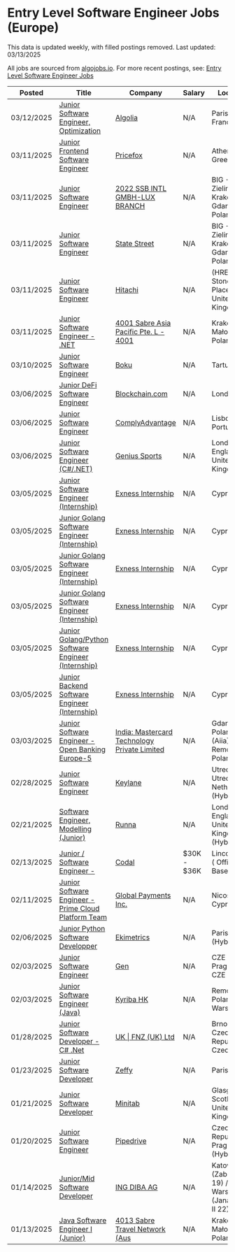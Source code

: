 # Entry Level Software Engineer Jobs (Europe)

This data is updated weekly, with filled postings removed. Last updated: 03/13/2025

All jobs are sourced from [algojobs.io](https://algojobs.io/). For more recent postings, see: [Entry Level Software Engineer Jobs](https://algojobs.io/new-grad-swe)

| Posted | Title | Company | Salary | Location |
| --- | --- | --- | --- | --- |
| 03/12/2025 | [Junior Software Engineer, Optimization](https://algojobs.io/jobs/3451810) | [Algolia](https://algojobs.io/company/algolia/) | N/A | Paris, France |
| 03/11/2025 | [Junior Frontend Software Engineer](https://algojobs.io/jobs/3437396) | [Pricefox](https://algojobs.io/company/pricefox/) | N/A | Athens, Greece |
| 03/11/2025 | [Junior Software Engineer](https://algojobs.io/jobs/3442515) | [2022 SSB INTL GMBH-LUX BRANCH](https://algojobs.io/company/statestreet/) | N/A | BIG - Zielinskiego Krakow / Gdansk, Poland |
| 03/11/2025 | [Junior Software Engineer](https://algojobs.io/jobs/3443331) | [State Street](https://algojobs.io/company/statestreet/) | N/A | BIG - Zielinskiego Krakow / Gdansk, Poland |
| 03/11/2025 | [Junior Software Engineer](https://algojobs.io/jobs/3443684) | [Hitachi](https://algojobs.io/company/hitachi/) | N/A | (HRE) Stoneham Place, United Kingdom |
| 03/11/2025 | [Junior Software Engineer - .NET](https://algojobs.io/jobs/3441721) | [4001 Sabre Asia Pacific Pte. L - 4001](https://algojobs.io/company/sabre/) | N/A | Krakow, Małopolskie, Poland |
| 03/10/2025 | [Junior Software Engineer](https://algojobs.io/jobs/3422234) | [Boku](https://algojobs.io/company/boku/) | N/A | Tartu |
| 03/06/2025 | [Junior DeFi Software Engineer](https://algojobs.io/jobs/3386091) | [Blockchain.com](https://algojobs.io/company/blockchain/) | N/A | London |
| 03/06/2025 | [Junior Software Engineer](https://algojobs.io/jobs/3388873) | [ComplyAdvantage](https://algojobs.io/company/complyadvantage/) | N/A | Lisbon, Portugal |
| 03/06/2025 | [Junior Software Engineer (C#/.NET)](https://algojobs.io/jobs/3387767) | [Genius Sports](https://algojobs.io/company/geniussports/) | N/A | London, England, United Kingdom |
| 03/05/2025 | [Junior Software Engineer (Internship)](https://algojobs.io/jobs/3372945) | [Exness Internship](https://algojobs.io/company/exnessinternship/) | N/A | Cyprus |
| 03/05/2025 | [Junior Golang Software Engineer (Internship)](https://algojobs.io/jobs/3372970) | [Exness Internship](https://algojobs.io/company/exnessinternship/) | N/A | Cyprus |
| 03/05/2025 | [Junior Golang Software Engineer (Internship)](https://algojobs.io/jobs/3372972) | [Exness Internship](https://algojobs.io/company/exnessinternship/) | N/A | Cyprus |
| 03/05/2025 | [Junior Golang Software Engineer (Internship)](https://algojobs.io/jobs/3372980) | [Exness Internship](https://algojobs.io/company/exnessinternship/) | N/A | Cyprus |
| 03/05/2025 | [Junior Golang/Python Software Engineer (Internship)](https://algojobs.io/jobs/3372971) | [Exness Internship](https://algojobs.io/company/exnessinternship/) | N/A | Cyprus |
| 03/05/2025 | [Junior Backend Software Engineer (Internship)](https://algojobs.io/jobs/3372946) | [Exness Internship](https://algojobs.io/company/exnessinternship/) | N/A | Cyprus |
| 03/03/2025 | [Junior Software Engineer - Open Banking Europe-5](https://algojobs.io/jobs/3350630) | [India: Mastercard Technology Private Limited](https://algojobs.io/company/mastercard/) | N/A | Gdansk, Poland (Aiia) / Remote - Poland |
| 02/28/2025 | [Junior Software Engineer](https://algojobs.io/jobs/3302021) | [Keylane](https://algojobs.io/company/keylane/) | N/A | Utrecht, Utrecht, Netherlands (Hybrid) |
| 02/21/2025 | [Software Engineer, Modelling (Junior)](https://algojobs.io/jobs/3227768) | [Runna](https://algojobs.io/company/runna/) | N/A | London, England, United Kingdom (Hybrid) |
| 02/13/2025 | [Junior / Software Engineer -](https://algojobs.io/jobs/3150648) | [Codal](https://algojobs.io/company/codalinc/) | $30K - $36K | Lincoln, UK ( Office Based ) |
| 02/11/2025 | [Junior Software Engineer - Prime Cloud Platform Team](https://algojobs.io/jobs/3126435) | [Global Payments Inc.](https://algojobs.io/company/tsys/) | N/A | Nicosia, Cyprus |
| 02/06/2025 | [Junior Python Software Developper](https://algojobs.io/jobs/3074020) | [Ekimetrics](https://algojobs.io/company/ekimetrics/) | N/A | Paris (Hybrid) |
| 02/03/2025 | [Junior Software Engineer](https://algojobs.io/jobs/3037637) | [Gen](https://algojobs.io/company/gen/) | N/A | CZE - Prague / CZE - Brno |
| 02/03/2025 | [Junior Software Engineer (Java)](https://algojobs.io/jobs/3035237) | [Kyriba HK](https://algojobs.io/company/kyriba/) | N/A | Remote Poland / Warsaw |
| 01/28/2025 | [Junior Software Developer - C# .Net](https://algojobs.io/jobs/2979219) | [UK \| FNZ (UK) Ltd](https://algojobs.io/company/fnz/) | N/A | Brno - Czech Republic, Czechia |
| 01/23/2025 | [Junior Software Developer](https://algojobs.io/jobs/2915371) | [Zeffy](https://algojobs.io/company/zeffy/) | N/A | Paris |
| 01/21/2025 | [Junior Software Developer](https://algojobs.io/jobs/2902343) | [Minitab ](https://algojobs.io/company/minitab/) | N/A | Glasgow, Scotland, United Kingdom |
| 01/20/2025 | [Junior Software Engineer](https://algojobs.io/jobs/2890083) | [Pipedrive](https://algojobs.io/company/pipedrive/) | N/A | Czech Republic, Prague (Hybrid) |
| 01/14/2025 | [Junior/Mid Software Developer](https://algojobs.io/jobs/2836084) | [ING DIBA AG](https://algojobs.io/company/ing/) | N/A | Katowice (Zabrska 19) / Warszawa (Jana Pawła II 22) |
| 01/13/2025 | [Java Software Engineer I (Junior)](https://algojobs.io/jobs/2822154) | [4013 Sabre Travel Network (Aus](https://algojobs.io/company/sabre/) | N/A | Krakow, Małopolskie, Poland |